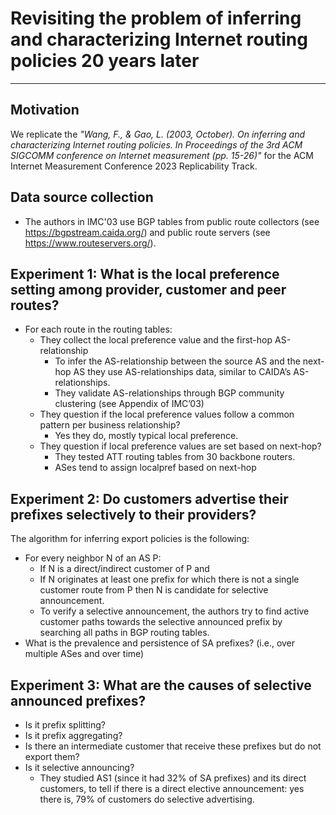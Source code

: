 # Revisiting the problem of inferring and characterizing Internet routing policies 20 years later
---

## Motivation
We replicate the *"Wang, F., & Gao, L. (2003, October). On inferring and characterizing Internet routing policies. In Proceedings of the 3rd ACM SIGCOMM conference on Internet measurement (pp. 15-26)"* for the ACM Internet Measurement Conference 2023 Replicability Track.

## Data source collection 
- The authors in IMC'03 use BGP tables from public route collectors (see https://bgpstream.caida.org/) and public route servers (see https://www.routeservers.org/). 

## Experiment 1: What is the local preference setting among provider, customer and peer routes? 
- For each route in the routing tables:  
  - They collect the local preference value and the first-hop AS-relationship 
    - To infer the AS-relationship between the source AS and the next-hop AS they use AS-relationships data, similar to CAIDA’s AS-relationships. 
    - They validate AS-relationships through BGP community clustering (see Appendix of IMC’03) 
  - They question if the local preference values follow a common pattern per business relationship?  
    - Yes they do, mostly typical local preference. 
  - They question if local preference values are set based on next-hop? 
    - They tested ATT routing tables from 30 backbone routers.  
    - ASes tend to assign localpref based on next-hop 

## Experiment 2: Do customers advertise their prefixes selectively to their providers? 
The algorithm for inferring export policies is the following: 
- For every neighbor N of an AS P: 
  - If N is a direct/indirect customer of P and  
  - If N originates at least one prefix for which there is not a single customer route from P then N is candidate for selective announcement. 
  - To verify a selective announcement, the authors try to find active customer paths towards the selective announced prefix by searching all paths in BGP routing tables.
 - What is the prevalence and persistence of SA prefixes? (i.e., over multiple ASes and over time) 
 

 

## Experiment 3: What are the causes of selective announced prefixes? 
- Is it prefix splitting? 
- Is it prefix aggregating? 
- Is there an intermediate customer that receive these prefixes but do not export them? 
- Is it selective announcing? 
  - They studied AS1 (since it had 32% of SA prefixes) and its direct customers, to tell if there is a direct elective announcement: yes there is, 79% of customers do selective advertising. 

 
